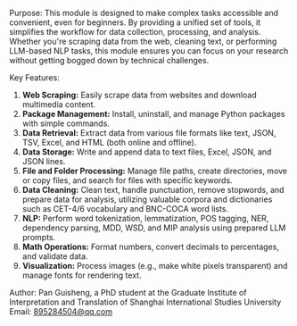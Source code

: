 Purpose: This module is designed to make complex tasks accessible and convenient, even for beginners. By providing a unified set of tools, it simplifies the workflow for data collection, processing, and analysis. Whether you're scraping data from the web, cleaning text, or performing LLM-based NLP tasks, this module ensures you can focus on your research without getting bogged down by technical challenges.

Key Features:
1. **Web Scraping:** Easily scrape data from websites and download multimedia content.
2. **Package Management:** Install, uninstall, and manage Python packages with simple commands.
3. **Data Retrieval:** Extract data from various file formats like text, JSON, TSV, Excel, and HTML (both online and offline).
4. **Data Storage:** Write and append data to text files, Excel, JSON, and JSON lines.
5. **File and Folder Processing:** Manage file paths, create directories, move or copy files, and search for files with specific keywords.
6. **Data Cleaning:** Clean text, handle punctuation, remove stopwords, and prepare data for analysis, utilizing valuable corpora and dictionaries such as CET-4/6 vocabulary and BNC-COCA word lists.
7. **NLP:** Perform word tokenization, lemmatization, POS tagging, NER, dependency parsing, MDD, WSD, and MIP analysis using prepared LLM prompts.
8. **Math Operations:** Format numbers, convert decimals to percentages, and validate data.
9. **Visualization:** Process images (e.g., make white pixels transparent) and manage fonts for rendering text.

Author: Pan Guisheng, a PhD student at the Graduate Institute of Interpretation and Translation of Shanghai International Studies University
Email: 895284504@qq.com
